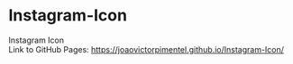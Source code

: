# Instagram-Icon
Instagram Icon \
Link to GitHub Pages: https://joaovictorpimentel.github.io/Instagram-Icon/
